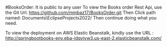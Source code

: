 #BooksOrder:  It is public to any user
To view the Books order Rest Api, use the Git Url: https://github.com/mmbaz17/BooksOrder.git
Then Click path named: Documents\EclipseProjects2022/
Then continue doing what you need.

To view the deployment on AWS Elastic Beanstalk, kindly use the URL :   http://springbootbooks-env.eba-idqvivw3.us-east-2.elasticbeanstalk.com/
